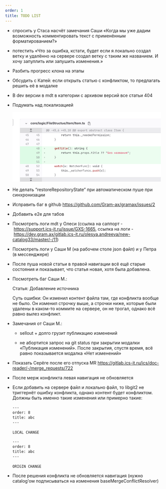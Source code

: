 ```yaml
---
order: 1
title: TODO LIST
---
```


-  спросить у Стаса насчёт замечания Саши «Когда мы уже дадим возможность комментировать текст с применённым форматированием?»

-  потестить «Что за ошибка, кстати, будет если я локально создал ветку и удалённо на сервере создал ветку с таким же названием. И хочу запуллить или запушить изменения.»

-  Разбить прогресс клона на этапы

-  Обсудить с Катей: если открыть статью с конфликтом, то предлагать решить её в модалке

-  В dev версии в mdt в категории с архивом версий все статьи 404

-  Подумать над локализацией

   ![](./todo_1.png)

-  Не делать “restoreRepositoryState” при автоматическом пуше при синхронизации

-  Исправить баг в github <https://github.com/Gram-ax/gramax/issues/2>

-  Добавить e2e для табов

-  Посмотреть логи mdt у Олеси (ссылка на саппорт - <https://support.ics-it.ru/issue/GXS-1665>, ссылка на логи - <https://dev.gram.ax/gitlab.ics-it.ru/olesya.andreeva/new-catalog33/master/-/11>)

-  Посмотреть логи у Саши М (на рабочем столе json файл) и у Петра (в мессенджере)

-  После пуша новой статьи в правой навигации всё ещё старые состояния и показывает, что статья новая, хотя была добавлена.

-  Посмотреть баг Саши М.:

   Статья: Добавление источника

   Суть ошибки: Он изменил контент файла там, где конфликта вообще не было. Он изменил строчку выше, а строчки ниже, которые были удалены в каком-то коммите на сервере, он не трогал, однако всё равно вылез конфликт.

-  Замечания от Саши М.:

   -  sellout + долго грузит публикацию изменений

   -  не абортится запрос на git status при закрытии модалки «Публикация изменений». После закрытия, спустя время, всё равно показывается модалка «Нет изменений»

-  Показать Серёге после его отпуска MR <https://gitlab.ics-it.ru/ics/doc-reader/-/merge_requests/722>

-  После мерж конфликта левая навигация не обновляется

-  Если добавить на сервере файл и локально файл, то libgit2 не триггернёт ошибку конфликта, однако контент будет конфликтом. Должны быть именно такие изменения или примерно такие:

   ```
   --- 
   order: 8 
   title: abc
   --- 
   
   LOCAL CHANGE
   ```

   ```
   --- 
   order: 8 
   title: abc
   --- 
   
   ORIGIN CHANGE
   ```

-  После решения конфликта не обновляется навигация (нужно catalog’ом подписываться на изменения baseMergeConflictResolver)